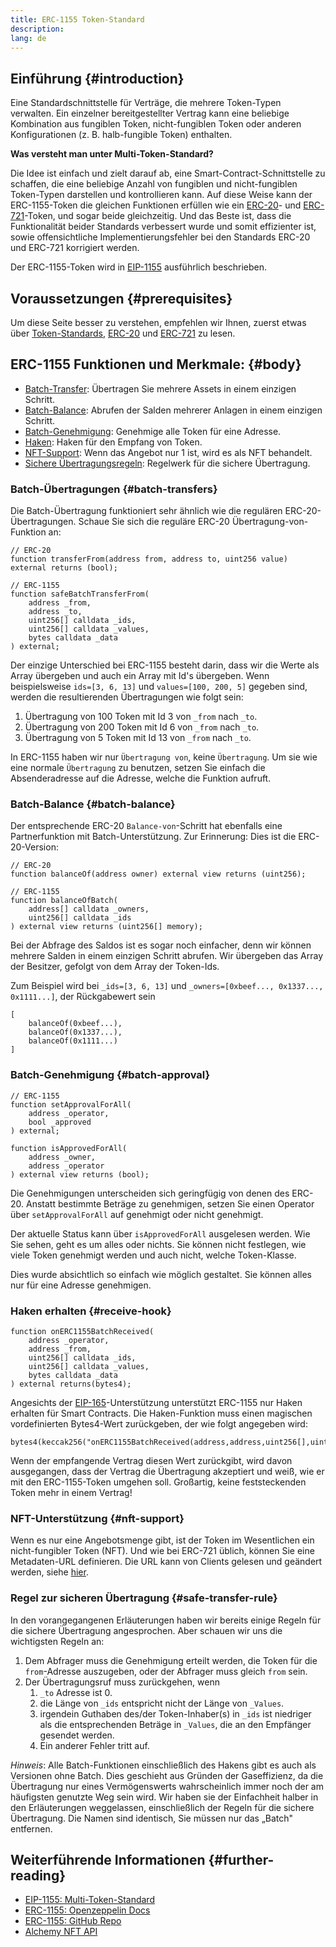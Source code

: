 ```yaml
---
title: ERC-1155 Token-Standard
description:
lang: de
---
```


## Einführung \{#introduction}

Eine Standardschnittstelle für Verträge, die mehrere Token-Typen verwalten. Ein einzelner bereitgestellter Vertrag kann eine beliebige Kombination aus fungiblen Token, nicht-fungiblen Token oder anderen Konfigurationen (z. B. halb-fungible Token) enthalten.

**Was versteht man unter Multi-Token-Standard?**

Die Idee ist einfach und zielt darauf ab, eine Smart-Contract-Schnittstelle zu schaffen, die eine beliebige Anzahl von fungiblen und nicht-fungiblen Token-Typen darstellen und kontrollieren kann. Auf diese Weise kann der ERC-1155-Token die gleichen Funktionen erfüllen wie ein [ERC-20](/developers/docs/standards/tokens/erc-20/)- und [ERC-721](/developers/docs/standards/tokens/erc-721/)-Token, und sogar beide gleichzeitig. Und das Beste ist, dass die Funktionalität beider Standards verbessert wurde und somit effizienter ist, sowie offensichtliche Implementierungsfehler bei den Standards ERC-20 und ERC-721 korrigiert werden.

Der ERC-1155-Token wird in [EIP-1155](https://eips.ethereum.org/EIPS/eip-1155) ausführlich beschrieben.

## Voraussetzungen \{#prerequisites}

Um diese Seite besser zu verstehen, empfehlen wir Ihnen, zuerst etwas über [Token-Standards](/developers/docs/standards/tokens/), [ERC-20](/developers/docs/standards/tokens/erc-20/) und [ERC-721](/developers/docs/standards/tokens/erc-721/) zu lesen.

## ERC-1155 Funktionen und Merkmale: \{#body}

- [Batch-Transfer](#batch_transfers): Übertragen Sie mehrere Assets in einem einzigen Schritt.
- [Batch-Balance](#batch_balance): Abrufen der Salden mehrerer Anlagen in einem einzigen Schritt.
- [Batch-Genehmigung](#batch_approval): Genehmige alle Token für eine Adresse.
- [Haken](#recieve_hook): Haken für den Empfang von Token.
- [NFT-Support](#nft_support): Wenn das Angebot nur 1 ist, wird es als NFT behandelt.
- [Sichere Übertragungsregeln](#safe_transfer_rule): Regelwerk für die sichere Übertragung.

### Batch-Übertragungen \{#batch-transfers}

Die Batch-Übertragung funktioniert sehr ähnlich wie die regulären ERC-20-Übertragungen. Schaue Sie sich die reguläre ERC-20 Übertragung-von-Funktion an:

```solidity
// ERC-20
function transferFrom(address from, address to, uint256 value) external returns (bool);

// ERC-1155
function safeBatchTransferFrom(
    address _from,
    address _to,
    uint256[] calldata _ids,
    uint256[] calldata _values,
    bytes calldata _data
) external;
```

Der einzige Unterschied bei ERC-1155 besteht darin, dass wir die Werte als Array übergeben und auch ein Array mit Id's übergeben. Wenn beispielsweise `ids=[3, 6, 13]` und `values=[100, 200, 5]` gegeben sind, werden die resultierenden Übertragungen wie folgt sein:

1. Übertragung von 100 Token mit Id 3 von `_from` nach `_to`.
2. Übertragung von 200 Token mit Id 6 von `_from` nach `_to`.
3. Übertragung von 5 Token mit Id 13 von `_from` nach `_to`.

In ERC-1155 haben wir nur `Übertragung von`, keine `Übertragung`. Um sie wie eine normale `Übertragung` zu benutzen, setzen Sie einfach die Absenderadresse auf die Adresse, welche die Funktion aufruft.

### Batch-Balance \{#batch-balance}

Der entsprechende ERC-20 `Balance-von`-Schritt hat ebenfalls eine Partnerfunktion mit Batch-Unterstützung. Zur Erinnerung: Dies ist die ERC-20-Version:

```solidity
// ERC-20
function balanceOf(address owner) external view returns (uint256);

// ERC-1155
function balanceOfBatch(
    address[] calldata _owners,
    uint256[] calldata _ids
) external view returns (uint256[] memory);
```

Bei der Abfrage des Saldos ist es sogar noch einfacher, denn wir können mehrere Salden in einem einzigen Schritt abrufen. Wir übergeben das Array der Besitzer, gefolgt von dem Array der Token-Ids.

Zum Beispiel wird bei `_ids=[3, 6, 13]` und `_owners=[0xbeef..., 0x1337..., 0x1111...]`, der Rückgabewert sein

```solidity
[
    balanceOf(0xbeef...),
    balanceOf(0x1337...),
    balanceOf(0x1111...)
]
```

### Batch-Genehmigung \{#batch-approval}

```solidity
// ERC-1155
function setApprovalForAll(
    address _operator,
    bool _approved
) external;

function isApprovedForAll(
    address _owner,
    address _operator
) external view returns (bool);
```

Die Genehmigungen unterscheiden sich geringfügig von denen des ERC-20. Anstatt bestimmte Beträge zu genehmigen, setzen Sie einen Operator über `setApprovalForAll` auf genehmigt oder nicht genehmigt.

Der aktuelle Status kann über `isApprovedForAll` ausgelesen werden. Wie Sie sehen, geht es um alles oder nichts. Sie können nicht festlegen, wie viele Token genehmigt werden und auch nicht, welche Token-Klasse.

Dies wurde absichtlich so einfach wie möglich gestaltet. Sie können alles nur für eine Adresse genehmigen.

### Haken erhalten \{#receive-hook}

```solidity
function onERC1155BatchReceived(
    address _operator,
    address _from,
    uint256[] calldata _ids,
    uint256[] calldata _values,
    bytes calldata _data
) external returns(bytes4);
```

Angesichts der [EIP-165](https://eips.ethereum.org/EIPS/eip-165)-Unterstützung unterstützt ERC-1155 nur Haken erhalten für Smart Contracts. Die Haken-Funktion muss einen magischen vordefinierten Bytes4-Wert zurückgeben, der wie folgt angegeben wird:

```solidity
bytes4(keccak256("onERC1155BatchReceived(address,address,uint256[],uint256[],bytes)"))
```

Wenn der empfangende Vertrag diesen Wert zurückgibt, wird davon ausgegangen, dass der Vertrag die Übertragung akzeptiert und weiß, wie er mit den ERC-1155-Token umgehen soll. Großartig, keine feststeckenden Token mehr in einem Vertrag!

### NFT-Unterstützung \{#nft-support}

Wenn es nur eine Angebotsmenge gibt, ist der Token im Wesentlichen ein nicht-fungibler Token (NFT). Und wie bei ERC-721 üblich, können Sie eine Metadaten-URL definieren. Die URL kann von Clients gelesen und geändert werden, siehe [hier](https://eips.ethereum.org/EIPS/eip-1155#metadata).

### Regel zur sicheren Übertragung \{#safe-transfer-rule}

In den vorangegangenen Erläuterungen haben wir bereits einige Regeln für die sichere Übertragung angesprochen. Aber schauen wir uns die wichtigsten Regeln an:

1. Dem Abfrager muss die Genehmigung erteilt werden, die Token für die `from`-Adresse auszugeben, oder der Abfrager muss gleich `from` sein.
2. Der Übertragungsruf muss zurückgehen, wenn
   1. `_to` Adresse ist 0.
   2. die Länge von `_ids` entspricht nicht der Länge von `_Values`.
   3. irgendein Guthaben des/der Token-Inhaber(s) in `_ids` ist niedriger als die entsprechenden Beträge in `_Values`, die an den Empfänger gesendet werden.
   4. Ein anderer Fehler tritt auf.

_Hinweis_: Alle Batch-Funktionen einschließlich des Hakens gibt es auch als Versionen ohne Batch. Dies geschieht aus Gründen der Gaseffizienz, da die Übertragung nur eines Vermögenswerts wahrscheinlich immer noch der am häufigsten genutzte Weg sein wird. Wir haben sie der Einfachheit halber in den Erläuterungen weggelassen, einschließlich der Regeln für die sichere Übertragung. Die Namen sind identisch, Sie müssen nur das „Batch" entfernen.

## Weiterführende Informationen \{#further-reading}

- [EIP-1155: Multi-Token-Standard](https://eips.ethereum.org/EIPS/eip-1155)
- [ERC-1155: Openzeppelin Docs](https://docs.openzeppelin.com/contracts/3.x/erc1155)
- [ERC-1155: GitHub Repo](https://github.com/enjin/erc-1155)
- [Alchemy NFT API](https://docs.alchemy.com/alchemy/enhanced-apis/nft-api)
